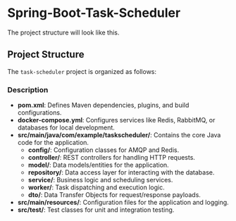# Spring-Boot-Task-Scheduler
The project structure will look like this.
## Project Structure

The `task-scheduler` project is organized as follows:

### Description
- **pom.xml**: Defines Maven dependencies, plugins, and build configurations.
- **docker-compose.yml**: Configures services like Redis, RabbitMQ, or databases for local development.
- **src/main/java/com/example/taskscheduler/**: Contains the core Java code for the application.
  - **config/**: Configuration classes for AMQP and Redis.
  - **controller/**: REST controllers for handling HTTP requests.
  - **model/**: Data models/entities for the application.
  - **repository/**: Data access layer for interacting with the database.
  - **service/**: Business logic and scheduling services.
  - **worker/**: Task dispatching and execution logic.
  - **dto/**: Data Transfer Objects for request/response payloads.
- **src/main/resources/**: Configuration files for the application and logging.
- **src/test/**: Test classes for unit and integration testing.

